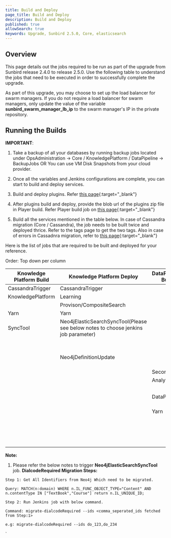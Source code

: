 ```yaml
---
title: Build and Deploy
page_title: Build and Deploy
description: Build and Deploy
published: true
allowSearch: true
keywords: Upgrade, Sunbird 2.5.0, Core, elasticsearch
---
```


## Overview

This page details out the jobs required to be run as part of the upgrade from Sunbird release 2.4.0 to release 2.5.0. Use the following table to understand the jobs that need to be executed in order to successfully complete the upgrade. 

As part of this upgrade, you may choose to set up the load balancer for swarm managers. If you do not require a load balancer for swarm managers, only update the value of the variable **sunbird_swarm_manager_lb_ip** to the swarm manager's IP in the private repository.


## Running the Builds 

**IMPORTANT**: 

1. Take a backup of all your databases by running backup jobs located under OpsAdministration → Core / KnowledgePlatform / DataPipeline → BackupJobs OR You can use VM Disk Snapshots from your cloud provider.

2. Once all the variables and Jenkins configurations are complete, you can start to build and deploy services.

3. Build and deploy plugins. Refer [this page](developer-docs/server-installation/plugins){:target="_blank"}

4. After plugins build and deploy, provide the blob url of the plugins zip file in Player build. Refer Player build job on [this page](developer-docs/server-installation/artifactupload-job/core-services){:target="_blank"}

5. Build all the services mentioned in the table below. In case of Cassandra migration (Core / Cassandra), the job needs to be built twice and deployed thrice. Refer to the tags page to get the two tags. Also in case of errors in Cassadnra migration, refer to [this page](developer-docs/server-installation/core-services){:target="_blank"}

Here is the list of jobs that are required to be built and deployed for your reference.

Order: Top down per column

|Knowledge Platform Build |	Knowledge Platform Deploy |	DataPipeline Build | DataPipeline Deploy | Core Build | Core Deploy |
|-------------------------|---------------------------|--------------------|---------------------|------------|------------|
| CassandraTrigger        | CassandraTrigger          |                    |                     |            | OnboardAPIs |
| KnowledgePlatform       | Learning                  |                    |                     |            | Provision/PostgresDbUpdate |
|                         | Provison/CompositeSearch  |	                   | CassandraDbUpdate   | Cassandra | Cassandra |
|  Yarn                   | Yarn          |                    |                     |  | certTemplate |
| SyncTool                | Neo4jElasticSearchSyncTool(Please see below notes to choose jenkins job parameter)	                  |                    | KafkaSetup          | Keycloak  | Keycloak  |                         
|                         |                           |                    |                     |           | ApplicationElasticSearch
|                         | Neo4jDefinitionUpdate 	      |                    | KafkaIndexer        | Player    | OpsAdministration/Core/ESMapping (Provide value as `all` for job parameter indices_name)    |
|                         |                 | Secor              | Secor               | Learner   | Player   |
|                         |          |	Analytics          | AnalyticsAPI        | Content   | Learner   |
|                         |              |                    | Provision/AnalyticsSpark  | Lms       | Content       |
|                         |       | DataPipeline       |	DataProducts       |  | Lms |
|                         | 	                  | Yarn               |	Yarn (Multiselect all options in the job parameter job_names_to_deploy)	             |           | |
|  	                  |                       |                    | AnalyticsGeoLocationDBSetup                    |           |  |
|                         |            |                    |               | EncService | EncService | 
|                         |            |                    |               | Cert       | Cert |


**Note:** 
1. Please refer the below notes to trigger **Neo4jElasticSearchSyncTool** job.
**DialcodeRequired Migration Steps:**
```
Step 1: Get All Identifiers from Neo4j Which need to be migrated.

Query: MATCH(n:domain) WHERE n.IL_FUNC_OBJECT_TYPE="Content" AND n.contentType IN ["TextBook","Course"] return n.IL_UNIQUE_ID;

Step 2: Run Jenkins job with below command.

Command: migrate-dialcodeRequired --ids <comma_seperated_ids fetched from Step:1>

e.g: migrate-dialcodeRequired --ids do_123,do_234
```
   `
